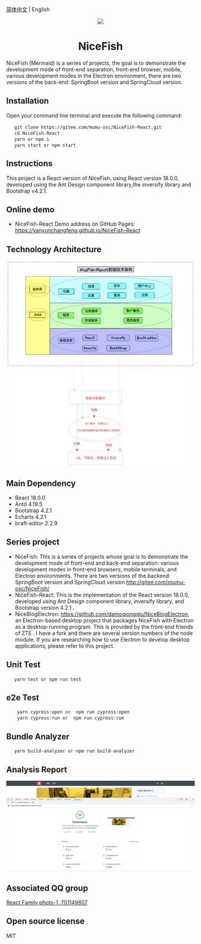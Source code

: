 [简体中文](README.md) |  English  

<p align="center">
    <img width="150" src="./src/assets/images/nice-fish.png">
</p>

<h1 align="center">NiceFish</h1>

<div align="left">
NiceFish (Mermaid) is a series of projects, the goal is to demonstrate the development mode of front-end separation, front-end browser, mobile, various development modes in the Electron environment, there are two versions of the back-end: SpringBoot version and SpringCloud version.
</div>


## Installation
Open your command line terminal and execute the following command:

```
   git clone https://gitee.com/mumu-osc/NiceFish-React.git
   cd NiceFish-React
   yarn or npm i
   yarn start or npm start
```  

## Instructions

This project is a React version of NiceFish, using React version 18.0.0, developed using  the Ant Design component library,the inversify library and Bootstrap v4.2.1.

## Online demo


- NiceFish-React Demo address on GitHub Pages: https://yanyunchangfeng.github.io/NiceFish-React  

## Technology Architecture
![NiceFish-REACT](src/assets/images/nice-fish-react-arch.jpg)

## Main Dependency  
- React 18.0.0
- Antd 4.19.5
- Bootstrap 4.2.1
- Echarts 4.2.1
- braft-editor 2.2.9

## Series project

*  NiceFish: This is a series of projects whose goal is to demonstrate the development mode of front-end and back-end separation: various development modes in front-end browsers, mobile terminals, and Electron environments. There are two versions of the backend: SpringBoot version and SpringCloud version  http://gitee.com/mumu-osc/NiceFish/ 
*  NiceFish-React: This is the implementation of the React version 18.0.0, developed using Ant Design component library, inversify library, and Bootstrap version 4.2.1 .
*  NiceBlogElectron: https://github.com/damoqiongqiu/NiceBlogElectron, an Electron-based desktop project that packages NiceFish with Electron as a desktop-running program. This is provided by the front-end friends of ZTE . I have a fork and there are several version numbers of the node module. If you are researching how to use Electron to develop desktop applications, please refer to this project.


## Unit Test

```
   yarn test or npm run test
```
## e2e Test

```
    yarn cypress:open or  npm run cypress:open
    yarn cypress:run or  npm run cypress:run
```
## Bundle Analyzer

```
   yarn build-analyzer or npm run build-analyzer  
```

## Analysis Report
![NiceFish-REACT](src/assets/images/nice-fish-react-perf-report.png)

## Associated QQ group

<a target="_blank" href="//shang.qq.com/wpa/qunwpa?idkey=cbf15a3d8f212076a8de5b6fa4b5a16d750cc5d7f2d55b14ad0ea8bcb6fd976e" class="list-group-item"><i class="fa fa-qq" aria-hidden="true"></i> React Family photo-1 :701149807 </a>

## Open source license

MIT